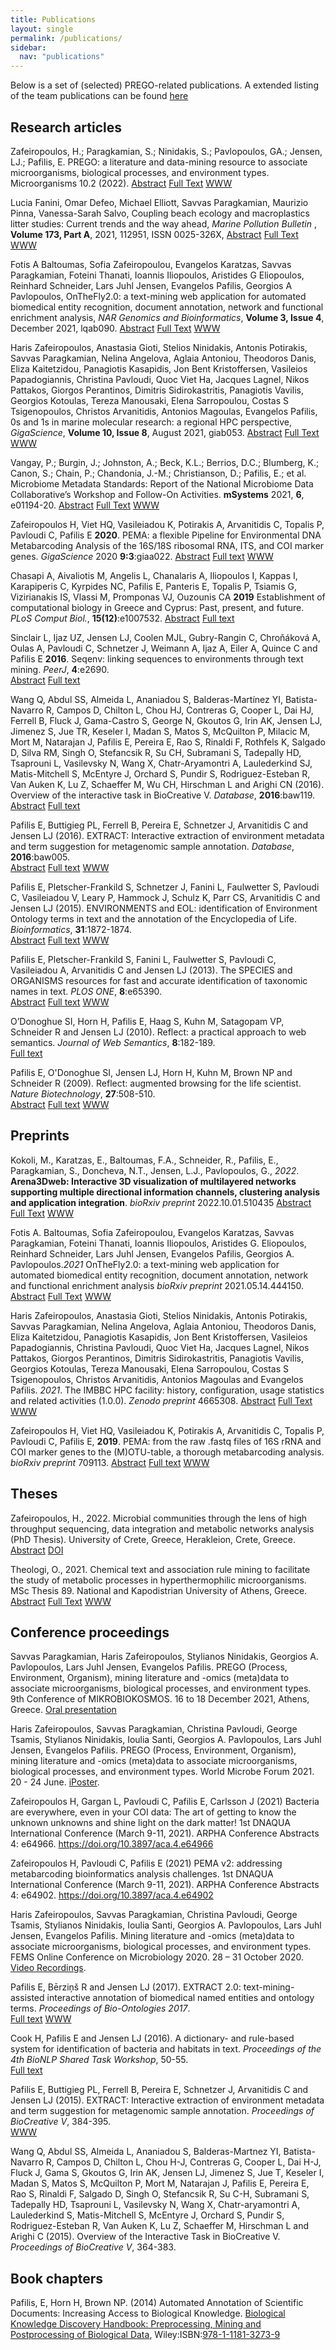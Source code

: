 ```yaml
---
title: Publications
layout: single
permalink: /publications/
sidebar:
  nav: "publications"
---
```

Below is a set of (selected) PREGO-related publications. A extended listing of the team publications can be found [here](http://lab42open.hcmr.gr/publications/) 

## Research articles

Zafeiropoulos, H.; Paragkamian, S.; Ninidakis, S.; Pavlopoulos, GA.; Jensen, LJ.; Pafilis, E. PREGO: a literature and data-mining resource to associate microorganisms, biological processes, and environment types. Microorganisms 10.2 (2022). 
[Abstract](https://doi.org/10.3390/microorganisms10020293)
[Full Text](https://doi.org/10.3390/microorganisms10020293)
[WWW](https://prego.hcmr.gr)
<span class="__dimensions_badge_embed__" data-doi="10.3390/microorganisms10020293" data-style="small_rectangle"></span>

Lucia Fanini, Omar Defeo, Michael Elliott, Savvas Paragkamian, Maurizio Pinna, Vanessa-Sarah Salvo,
Coupling beach ecology and macroplastics litter studies: Current trends and the way ahead,
*Marine Pollution Bulletin* , **Volume 173, Part A**, 2021, 112951, ISSN 0025-326X, 
[Abstract](https://doi.org/10.1016/j.marpolbul.2021.112951)
[Full Text](https://doi.org/10.1016/j.marpolbul.2021.112951)
[WWW](https://doi.org/10.1016/j.marpolbul.2021.112951)
<span class="__dimensions_badge_embed__" data-doi="10.1016/j.marpolbul.2021.112951" data-style="small_rectangle"></span>

Fotis A Baltoumas, Sofia Zafeiropoulou, Evangelos Karatzas, Savvas Paragkamian, Foteini Thanati, Ioannis Iliopoulos, Aristides G Eliopoulos, Reinhard Schneider, Lars Juhl Jensen, Evangelos Pafilis, Georgios A Pavlopoulos, OnTheFly2.0: a text-mining web application for automated biomedical entity recognition, document annotation, network and functional enrichment analysis, *NAR Genomics and Bioinformatics*, **Volume 3, Issue 4**, December 2021, lqab090.
[Abstract](https://doi.org/10.1093/nargab/lqab090)
[Full Text](https://doi.org/10.1093/nargab/lqab090)
[WWW](http://onthefly.hcmr.gr/)
<span class="__dimensions_badge_embed__" data-doi="10.1093/nargab/lqab090" data-style="small_rectangle"></span>

Haris Zafeiropoulos, Anastasia Gioti, Stelios Ninidakis, Antonis Potirakis, Savvas Paragkamian, Nelina Angelova, Aglaia Antoniou, Theodoros Danis, Eliza Kaitetzidou, Panagiotis Kasapidis, Jon Bent Kristoffersen, Vasileios Papadogiannis, Christina Pavloudi, Quoc Viet Ha, Jacques Lagnel, Nikos Pattakos, Giorgos Perantinos, Dimitris Sidirokastritis, Panagiotis Vavilis, Georgios Kotoulas, Tereza Manousaki, Elena Sarropoulou, Costas S Tsigenopoulos, Christos Arvanitidis, Antonios Magoulas, Evangelos Pafilis, 0s and 1s in marine molecular research: a regional HPC perspective, *GigaScience*, **Volume 10, Issue 8**, August 2021, giab053.
[Abstract](https://doi.org/10.1093/gigascience/giab053)
[Full Text](https://doi.org/10.1093/gigascience/giab053)
[WWW](https://hpc.hcmr.gr)
<span class="__dimensions_badge_embed__" data-doi="10.1093/gigascience/giab053" data-style="small_rectangle"></span>

Vangay, P.; Burgin, J.; Johnston, A.; Beck, K.L.; Berrios, D.C.; Blumberg, K.; Canon, S.; Chain, P.; Chandonia, J.-M.; Christianson, D.; Pafilis, E.; et al. Microbiome Metadata Standards: Report of the National Microbiome Data Collaborative’s Workshop and Follow-On Activities. **mSystems** 2021, **6**, e01194-20.
[Abstract](https://doi.org/10.1128/mSystems.01194-20)
[Full Text](https://doi.org/10.1128/mSystems.01194-20)
[WWW](https://microbiomedata.org/)
<span class="__dimensions_badge_embed__" data-doi="10.1128/mSystems.01194-20" data-style="small_rectangle"></span>

Zafeiropoulos H, Viet HQ, Vasileiadou K, Potirakis A, Arvanitidis C, Topalis P, Pavloudi C, Pafilis E **2020**. PEMA: a flexible Pipeline for Environmental DNA Metabarcoding Analysis of the 16S/18S ribosomal RNA, ITS, and COI marker genes. *GigaScience* 2020 **9:3**:giaa022.
[Abstract](https://www.ncbi.nlm.nih.gov/pubmed/32161947) [Full text](https://academic.oup.com/gigascience/article/doi/10.1093/gigascience/giaa022/5803335) [WWW](http://pema.hcmr.gr/) <span class="__dimensions_badge_embed__" data-doi="10.1093/gigascience/giaa022" data-style="small_rectangle"></span>

Chasapi A, Aivaliotis M, Angelis L, Chanalaris A, Iliopoulos I, Kappas I, Karapiperis C, Kyrpides NC, Pafilis E, Panteris E, Topalis P, Tsiamis G, Vizirianakis IS, Vlassi M, Promponas VJ, Ouzounis CA **2019** 
Establishment of computational biology in Greece and Cyprus: Past, present, and future. *PLoS Comput Biol.*, **15(12)**:e1007532.
[Abstract](https://www.ncbi.nlm.nih.gov/pubmed/31856214) [Full text](https://journals.plos.org/ploscompbiol/article?id=10.1371/journal.pcbi.1007532) <span class="__dimensions_badge_embed__" data-doi="10.1371/journal.pcbi.1007532" data-style="small_rectangle"></span>

Sinclair L, Ijaz UZ, Jensen LJ, Coolen MJL, Gubry-Rangin C, Chroňáková A, Oulas A, Pavloudi C, Schnetzer J, Weimann A, Ijaz A, Eiler A, Quince C and Pafilis E **2016**. Seqenv: linking sequences to environments through text mining. *PeerJ*, **4**:e2690.  
[Abstract](https://www.ncbi.nlm.nih.gov/pubmed/28028456) [Full text](https://doi.org/10.7717/peerj.2690) <span class="__dimensions_badge_embed__" data-doi="10.7717/peerj.2690" data-style="small_rectangle"></span>

Wang Q, Abdul SS, Almeida L, Ananiadou S, Balderas-Martínez YI, Batista-Navarro R, Campos D, Chilton L, Chou HJ, Contreras G, Cooper L, Dai HJ, Ferrell B, Fluck J, Gama-Castro S, George N, Gkoutos G, Irin AK, Jensen LJ, Jimenez S, Jue TR, Keseler I, Madan S, Matos S, McQuilton P, Milacic M, Mort M, Natarajan J, Pafilis E, Pereira E, Rao S, Rinaldi F, Rothfels K, Salgado D, Silva RM, Singh O, Stefancsik R, Su CH, Subramani S, Tadepally HD, Tsaprouni L, Vasilevsky N, Wang X, Chatr-Aryamontri A, Laulederkind SJ, Matis-Mitchell S, McEntyre J, Orchard S, Pundir S, Rodriguez-Esteban R, Van Auken K, Lu Z, Schaeffer M, Wu CH, Hirschman L and Arighi CN (2016). Overview of the interactive task in BioCreative V. *Database*, **2016**:baw119.  
[Abstract](https://www.ncbi.nlm.nih.gov/pubmed/27589961) [Full text](https://doi.org/10.1093/database/baw119) <span class="__dimensions_badge_embed__" data-doi="10.1093/database/baw119" data-style="small_rectangle"></span>

Pafilis E, Buttigieg PL, Ferrell B, Pereira E, Schnetzer J, Arvanitidis C and Jensen LJ (2016). EXTRACT: Interactive extraction of environment metadata and term suggestion for metagenomic sample annotation. *Database*, **2016**:baw005.  
[Abstract](https://www.ncbi.nlm.nih.gov/pubmed/26896844) [Full text](https://doi.org/10.1093/database/baw005) [WWW](https://extract.jensenlab.org) <span class="__dimensions_badge_embed__" data-doi="10.1093/database/baw005" data-style="small_rectangle"></span>

Pafilis E, Pletscher-Frankild S, Schnetzer J, Fanini L, Faulwetter S, Pavloudi C, Vasileiadou V, Leary P, Hammock J, Schulz K, Parr CS, Arvanitidis C and Jensen LJ (2015). ENVIRONMENTS and EOL: identification of Environment Ontology terms in text and the annotation of the Encyclopedia of Life. *Bioinformatics*, **31**:1872-1874.  
[Abstract](https://www.ncbi.nlm.nih.gov/pubmed/25619994) [Full text](https://doi.org/10.1093/bioinformatics/btv045) [WWW](https://environments.jensenlab.org) <span class="__dimensions_badge_embed__" data-doi="10.1093/bioinformatics/btv045" data-style="small_rectangle"></span>

Pafilis E, Pletscher-Frankild S, Fanini L, Faulwetter S, Pavloudi C, Vasileiadou A, Arvanitidis C and Jensen LJ (2013). The SPECIES and ORGANISMS resources for fast and accurate identification of taxonomic names in text. *PLOS ONE*, **8**:e65390.  
[Abstract](https://www.ncbi.nlm.nih.gov/pubmed/23823062) [Full text](https://doi.org/10.1371/journal.pone.0065390) [WWW](https://species.jensenlab.org) <span class="__dimensions_badge_embed__" data-doi="10.1371/journal.pone.0065390" data-style="small_rectangle"></span>

O’Donoghue SI, Horn H, Pafilis E, Haag S, Kuhn M, Satagopam VP, Schneider R and Jensen LJ (2010). Reflect: a practical approach to web semantics. *Journal of Web Semantics*, **8**:182-189.  
[Full text](https://doi.org/10.1016/j.websem.2010.03.003) <span class="__dimensions_badge_embed__" data-doi="10.1016/j.websem.2010.03.003" data-style="small_rectangle"></span>

Pafilis E, O'Donoghue SI, Jensen LJ, Horn H, Kuhn M, Brown NP and Schneider R (2009). Reflect: augmented browsing for the life scientist. *Nature Biotechnology*, **27**:508-510.  
[Abstract](https://www.ncbi.nlm.nih.gov/pubmed/19513049) [Full text](https://doi.org/10.1038/nbt0609-508) [WWW](http://reflect.ws) <span class="__dimensions_badge_embed__" data-doi="10.1038/nbt0609-508" data-style="small_rectangle"></span>

## Preprints

Kokoli, M., Karatzas, E., Baltoumas, F.A., Schneider, R., Pafilis, E., Paragkamian, S., Doncheva, N.T., Jensen, L.J., Pavlopoulos, G., *2022*. **Arena3Dweb: Interactive 3D visualization of multilayered networks supporting multiple directional information channels, clustering analysis and application integration**. 
*bioRxiv preprint* 2022.10.01.510435
[Abstract](https://doi.org/10.1101/2022.10.01.510435)
[Full Text](https://www.biorxiv.org/content/10.1101/2022.10.01.510435v2.full.pdf)
[WWW](http://arena3d.org)
<span class="__dimensions_badge_embed__" data-doi="10.1101/2022.10.01.510435" data-style="small_rectangle"></span>

Fotis A. Baltoumas, Sofia Zafeiropoulou, Evangelos Karatzas, Savvas Paragkamian, Foteini Thanati, Ioannis Iliopoulos, Aristides G. Eliopoulos, Reinhard Schneider, Lars Juhl Jensen, Evangelos Pafilis, Georgios A. Pavlopoulos.*2021*
OnTheFly2.0: a text-mining web application for automated biomedical entity recognition, document annotation, network and functional enrichment analysis
*bioRxiv preprint* 2021.05.14.444150. 
[Abstract](https://doi.org/10.1101/2021.05.14.444150)
[Full Text](https://www.biorxiv.org/content/10.1101/2021.05.14.444150v1.full.pdf)
[WWW](http://onthefly.hcmr.gr/)
<span class="__dimensions_badge_embed__" data-doi="10.1101/2021.05.14.444150" data-style="small_rectangle"></span>

Haris Zafeiropoulos, Anastasia Gioti, Stelios Ninidakis, Antonis Potirakis, Savvas Paragkamian, Nelina Angelova, Aglaia Antoniou, Theodoros Danis, Eliza Kaitetzidou, Panagiotis Kasapidis, Jon Bent Kristoffersen, Vasileios Papadogiannis, Christina Pavloudi, Quoc Viet Ha, Jacques Lagnel, Nikos Pattakos, Giorgos Perantinos, Dimitris Sidirokastritis, Panagiotis Vavilis, Georgios Kotoulas, Tereza Manousaki, Elena Sarropoulou, Costas S Tsigenopoulos, Christos Arvanitidis, Antonios Magoulas and Evangelos Pafilis. *2021*. The IMBBC HPC facility: history, configuration, usage statistics and related activities (1.0.0). *Zenodo preprint* 4665308. 
[Abstract](https://doi.org/10.5281/zenodo.4665308)
[Full Text](https://zenodo.org/record/4665308/files/hpc_data_preprint.pdf)
[WWW](https://hpc.hcmr.gr)
<span class="__dimensions_badge_embed__" data-doi="10.5281/zenodo.4665308" data-style="small_rectangle"></span>

Zafeiropoulos H, Viet HQ, Vasileiadou K, Potirakis A, Arvanitidis C, Topalis P, Pavloudi C, Pafilis E, **2019**. PEMA: from the raw .fastq files of 16S rRNA and COI marker genes to the (M)OTU-table, a thorough metabarcoding analysis. *bioRxiv preprint* 709113.
[Abstract](https://doi.org/10.1101/709113) [Full text](https://www.biorxiv.org/content/biorxiv/early/2019/07/20/709113.full.pdf) [WWW](https://github.com/hariszaf/pema) <span class="__dimensions_badge_embed__" data-doi="10.1101/709113" data-style="small_rectangle"></span> 

## Theses

Zafeiropoulos, H., 2022. Microbial communities through the lens of high throughput sequencing, data integration and metabolic networks analysis (PhD Thesis). University of Crete, Greece, Herakleion, Crete, Greece. 
[Abstract](http://dx.doi.org/10.12681/eadd/52097)
[DOI](http://dx.doi.org/10.12681/eadd/52097)
<span class="__dimensions_badge_embed__" data-doi="10.12681/eadd/52097" data-style="small_rectangle"></span>  

Theologi, O., 2021. Chemical text and association rule mining to facilitate the study of metabolic processes in hyperthermophilic microorganisms. MSc Thesis 89. National and Kapodistrian University of Athens, Greece. 
[Abstract](https://pergamos.lib.uoa.gr/uoa/dl/object/2964276)
[Full Text](https://pergamos.lib.uoa.gr/uoa/dl/object/2964276/file.pdf)
[WWW](https://pergamos.lib.uoa.gr/uoa/dl/object/2964276) 
<span class="__dimensions_badge_embed__" data-doi="uoadl:2964276" data-style="small_rectangle"></span>

## Conference proceedings

Savvas Paragkamian, Haris Zafeiropoulos, Stylianos Ninidakis, Georgios A. Pavlopoulos, Lars Juhl Jensen, Evangelos Pafilis. PREGO (Process, Environment, Organism), mining literature and -omics (meta)data to associate microorganisms, biological processes, and environment types. 9th Conference of MIKROBIOKOSMOS. 16 to 18 December 2021, Athens, Greece. [Oral presentation](https://mikrobiokosmos2021.org/Scientific_Program)

Haris Zafeiropoulos, Savvas Paragkamian, Christina Pavloudi, George Tsamis, Stylianos Ninidakis, Ioulia Santi, Georgios A. Pavlopoulos, Lars Juhl Jensen, Evangelos Pafilis. PREGO (Process, Environment, Organism), mining literature and -omics (meta)data to associate microorganisms, biological processes, and environment types. World Microbe Forum 2021. 20 - 24 June. [iPoster](https://wmf2021-asm.ipostersessions.com/Default.aspx?s=7E-ED-86-6A-4D-58-BA-78-E1-40-48-4D-2B-B7-8D-BE).

Zafeiropoulos H, Gargan L, Pavloudi C, Pafilis E, Carlsson J (2021) Bacteria are everywhere, even in your COI data: Τhe art of getting to know the unknown unknowns and shine light on the dark matter! 1st DNAQUA International Conference (March 9-11, 2021). ARPHA Conference Abstracts 4: e64966. https://doi.org/10.3897/aca.4.e64966

Zafeiropoulos H, Pavloudi C, Pafilis E (2021) PEMA v2: addressing metabarcoding bioinformatics analysis challenges. 1st DNAQUA International Conference (March 9-11, 2021). ARPHA Conference Abstracts 4: e64902. https://doi.org/10.3897/aca.4.e64902

Haris Zafeiropoulos, Savvas Paragkamian, Christina Pavloudi, George Tsamis, Stylianos Ninidakis, Ioulia Santi, Georgios A. Pavlopoulos, Lars Juhl Jensen, Evangelos Pafilis. Mining literature and -omics (meta)data to associate microorganisms, biological processes, and environment types. FEMS Online Conference on Microbiology 2020. 28 – 31 October 2020. [Video Recordings](https://ti.to/fems-online-conference-on-microbiology-2020/recordings).

Pafilis E, Bērziņš R and Jensen LJ (2017). EXTRACT 2.0: text-mining-assisted interactive annotation of biomedical named entities and ontology terms. *Proceedings of Bio-Ontologies 2017*.  
[Full text](https://doi.org/10.1101/111088) [WWW](https://extract.jensenlab.org/) <span class="__dimensions_badge_embed__" data-doi="10.1101/111088" data-style="small_rectangle"></span>

Cook H, Pafilis E and Jensen LJ (2016). A dictionary- and rule-based system for identification of bacteria and habitats in text. *Proceedings of the 4th BioNLP Shared Task Workshop*, 50-55.  
[Full text](https://aclweb.org/anthology/W/W16/W16-3006.pdf)

Pafilis E, Buttigieg PL, Ferrell B, Pereira E, Schnetzer J, Arvanitidis C and Jensen LJ (2015). EXTRACT: Interactive extraction of environment metadata and term suggestion for metagenomic sample annotation. *Proceedings of BioCreative V*, 384-395.  
[WWW](https://extract.jensenlab.org)

Wang Q, Abdul SS, Almeida L, Ananiadou S, Balderas-Martnez YI, Batista-Navarro R, Campos D, Chilton L, Chou H-J, Contreras G, Cooper L, Dai H-J, Fluck J, Gama S, Gkoutos G, Irin AK, Jensen LJ, Jimenez S, Jue T, Keseler I, Madan S, Matos S, McQuilton P, Mort M, Natarajan J, Pafilis E, Pereira E, Rao S, Rinaldi F, Salgado D, Singh O, Stefancsik R, Su C-H, Subramani S, Tadepally HD, Tsaprouni L, Vasilevsky N, Wang X, Chatr-aryamontri A, Laulederkind S, Matis-Mitchell S, McEntyre J, Orchard S, Pundir S, Rodriguez-Esteban R, Van Auken K, Lu Z, Schaeffer M, Hirschman L and Arighi C (2015). Overview of the Interactive Task in BioCreative V. *Proceedings of BioCreative V*, 364-383.  

<!-- ## Reviews -->

<!-- ## Editorials -->

## Book chapters
Pafilis, E, Horn H, Brown NP. (2014) Automated Annotation of Scientific Documents: Increasing Access to Biological Knowledge. [Biological Knowledge Discovery Handbook: Preprocessing, Mining and Postprocessing of Biological Data](http://www.wiley.com/WileyCDA/WileyTitle/productCd-1118132734.html), Wiley:ISBN:[978-1-1181-3273-9](http://www.wiley.com/WileyCDA/WileyTitle/productCd-1118132734.html)


<script async src="https://badge.dimensions.ai/badge.js" charset="utf-8"></script>
